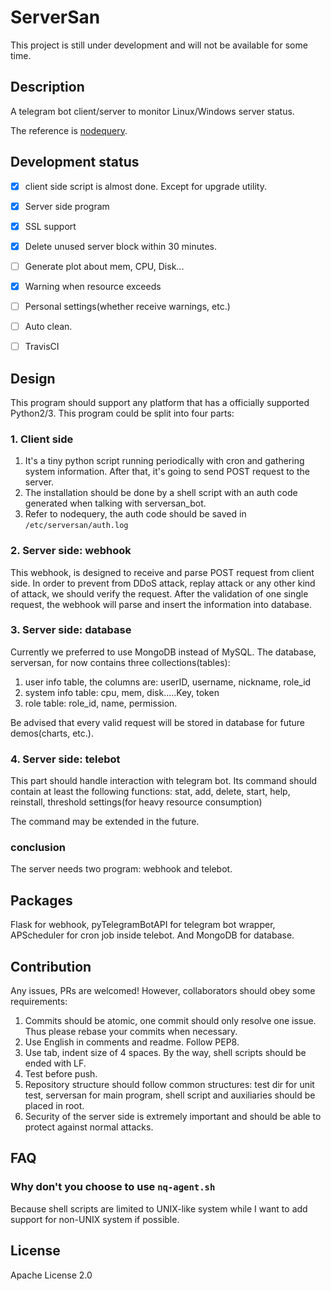 # ServerSan
This project is still under development and will not be available for some time.


## Description ##
A telegram bot client/server to monitor Linux/Windows server status.


The reference is [nodequery](https://nodequery.com).
## Development status ##
- [x] client side script is almost done. Except for upgrade utility.
- [x] Server side program
- [x] SSL support 
- [x] Delete unused server block within 30 minutes.
- [ ] Generate plot about mem, CPU, Disk...
- [x] Warning when resource exceeds
- [ ] Personal settings(whether receive warnings, etc.)
- [ ] Auto clean. 
- [ ] TravisCI


## Design ##
This program should support any platform that has a officially supported Python2/3.
This program could be split into four parts:
### 1. Client side ###
1. It's a tiny python script running periodically with cron and gathering system information.
After that, it's going to send POST request to the server.
2. The installation should be done by a shell script with an auth code generated when talking with serversan_bot.
3. Refer to nodequery, the auth code should be saved in `/etc/serversan/auth.log`
### 2. Server side: webhook ###
This webhook, is designed to receive and parse POST request from client side. 
In order to prevent from DDoS attack, replay attack or any other kind of attack, we should verify the request. 
After the validation of one single request, the webhook will parse and insert the information into database.
### 3. Server side: database ###
Currently we preferred to use MongoDB instead of MySQL. The database, serversan, for now contains three collections(tables):
1. user info table, the columns are: userID, username, nickname, role_id
2. system info table: cpu, mem, disk.....Key, token
3. role table: role_id, name, permission.

Be advised that every valid request will be stored in database for future demos(charts, etc.).
### 4. Server side: telebot ###
This part should handle interaction with telegram bot. Its command should contain at least the following functions:
stat, add, delete, start, help, reinstall, threshold settings(for heavy resource consumption)

The command may be extended in the future.
### conclusion ###
The server needs two program: webhook and telebot.


## Packages ##
Flask for webhook, pyTelegramBotAPI for telegram bot wrapper, APScheduler for cron job inside telebot.
And MongoDB for database.

## Contribution ##
Any issues, PRs are welcomed! However, collaborators should obey some requirements:
1. Commits should be atomic, one commit should only resolve one issue. Thus please rebase your commits when necessary.
2. Use English in comments and readme. Follow PEP8.
3. Use tab, indent size of 4 spaces. By the way, shell scripts should be ended with LF.
4. Test before push.
5. Repository structure should follow common structures: 
test dir for unit test, serversan for main program, shell script and auxiliaries should be placed in root.
6. Security of the server side is extremely important and should be able to protect against normal attacks.


## FAQ ##
### Why don't you choose to use `nq-agent.sh` ###
Because shell scripts are limited to UNIX-like system while I want to add support for non-UNIX system if possible.


## License ##
Apache License 2.0